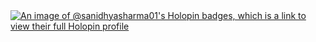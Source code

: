 <div style="font-family: 'Arial', sans-serif; text-align: center; padding: 20px;">
  <h1 style="font-size: 40px; animation: fadeIn 2s ease-in-out 1;">
    Hi there <span style="font-size: 50px;">👋</span>, I am <span style="color: #4CAF50;">Sanidhya Sharma</span>!
  </h1>
</div>

<style>
  @keyframes fadeIn {
    0% {
      opacity: 0;
      transform: translateY(-20px);
    }
    100% {
      opacity: 1;
      transform: translateY(0);
    }
  }

  h1 {
    animation: fadeIn 2s ease-in-out;
  }

  span {
    font-weight: bold;
    animation: bounce 1s infinite;
  }

  @keyframes bounce {
    0%, 100% {
      transform: translateY(0);
    }
    50% {
      transform: translateY(-10px);
    }
  }
</style>



<!---
Sanidhya-Sharma01/Sanidhya-Sharma01 is a ✨ special ✨ repository because its `README.md` (this file) appears on your GitHub profile.
You can click the Preview link to take a look at your changes.
--->


[![An image of @sanidhyasharma01's Holopin badges, which is a link to view their full Holopin profile](https://holopin.me/sanidhyasharma01)](https://holopin.io/@sanidhyasharma01)
